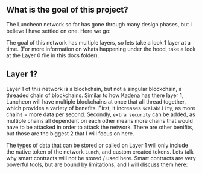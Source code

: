 What is the goal of this project?
----
The Luncheon network so far has gone through many design phases, but I believe I have settled on one. Here we go:

The goal of this network has multiple layers, so lets take a look 1 layer at a time. (For more information on whats happening under the hood, take a look at the Layer 0 file in this docs folder).

Layer 1?
----
Layer 1 of this network is a blockchain, but not a singular blockchain, a threaded chain of blockchains. Similar to how Kadena has there layer 1, Luncheon will have multiple blockchains at once that all thread together, which provides a variety of benefits. First, it increases ```scalability```, as more chains = more data per second. Secondly, ```extra security``` can be added, as multiple chains all dependent on each other means more chains that would have to be attacked in order to attack the network. There are other benifits, but those are the biggest 2 that I will focus on here. 

The types of data that can be stored or called on Layer 1 will only include the native token of the network ```Lunch```, and custom created tokens. Lets talk why smart contracts will not be stored / used here. Smart contracts are very powerful tools, but are bound by limitations, and I will discuss them here: